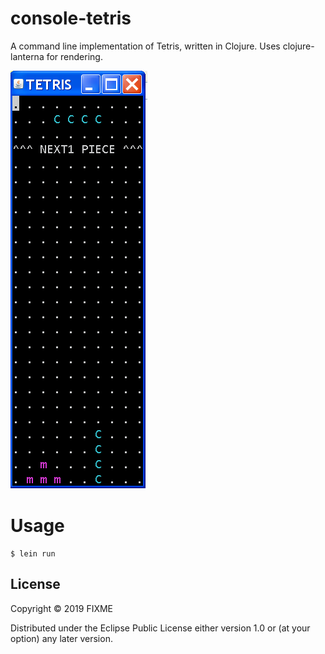 # console-tetris
A command line implementation of Tetris, written in Clojure. Uses clojure-lanterna for rendering.

![Alt text](./screenshot.png?raw=true "Title")

# Usage


    $ lein run

## License

Copyright © 2019 FIXME

Distributed under the Eclipse Public License either version 1.0 or (at
your option) any later version.
